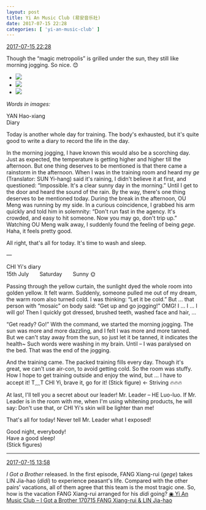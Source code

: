 ```yaml
---
layout: post
title: Yi An Music Club (易安音乐社)
date: 2017-07-15 22:28
categories: [ 'yi-an-music-club' ]
---
```


<div class="weibo-info">
  <a href="http://weibo.com/6094546964/FcxTpgnMN">2017-07-15 22:28</a>
</div>

Though the “magic metropolis” is grilled under the sun, they still like morning jogging. So nice. :blush:

<!-- more -->

<ul class="weibo-pic-list-1">
  <li class="weibo-pic">
    <a href="http://wx1.sinaimg.cn/mw690/006Es64Agy1fhkxsjtpp9j30u017pqod.jpg"><img src="http://wx1.sinaimg.cn/thumb150/006Es64Agy1fhkxsjtpp9j30u017pqod.jpg" /></a>
  </li>
  <li class="weibo-pic">
    <a href="http://wx2.sinaimg.cn/mw690/006Es64Agy1fhkxskpyvmj30u017w7n8.jpg"><img src="http://wx2.sinaimg.cn/thumb150/006Es64Agy1fhkxskpyvmj30u017w7n8.jpg" /></a>
  </li>
  <li class="weibo-pic">
    <a href="http://wx3.sinaimg.cn/mw690/006Es64Agy1fhkxslsmvqj30u017xk7y.jpg"><img src="http://wx3.sinaimg.cn/thumb150/006Es64Agy1fhkxslsmvqj30u017xk7y.jpg" /></a>
  </li>
</ul>

*Words in images:*

YAN Hao-xiang  
Diary

Today is another whole day for training. The body's exhausted, but it's quite good to write a diary to record the life in the day.

In the morning jogging, I have known this would also be a scorching day. Just as expected, the temperature is getting higher and higher till the afternoon. But one thing deserves to be mentioned is that there came a rainstorm in the afternoon. When I was in the training room and heard my *ge* (Translator: SUN Yi-hang) said it's raining, I didn't believe it at first, and questioned: “Impossible. It's a clear sunny day in the morning.” Until I get to the door and heard the sound of the rain. By the way, there's one thing deserves to be mentioned today. During the break in the afternoon, OU Meng was running by my side. In a curious coincidence, I grabbed his arm quickly and told him in solemnity: “Don't run fast in the agency. It's crowded, and easy to hit someone. Now you may go, don't trip up.” Watching OU Meng walk away, I suddenly found the feeling of being *gege*. Haha, it feels pretty good.

All right, that's all for today. It's time to wash and sleep.

—

CHI Yi's diary  
15th July　　Saturday　　Sunny :sun_with_face:

Passing through the yellow curtain, the sunlight dyed the whole room into golden yellow. It felt warm. Suddenly, someone pulled me out of my dream, the warm room also turned cold. I was thinking: “Let it be cold.” But … that person with “mosaic” on body said: “Get up and go jogging!” OMG! I … I … I will go! Then I quickly got dressed, brushed teeth, washed face and hair, …

“Get ready? Go!” With the command, we started the morning jogging. The sun was more and more dazzling, and I felt I was more and more tanned. But we can't stay away from the sun, so just let it be tanned, it indicates the health~ Such words were washing in my brain. Until – I was paralysed on the bed. That was the end of the jogging.

And the training came. The packed training fills every day. Though it's great, we can't use air-con, to avoid getting cold. So the room was stuffy. How I hope to get training outside and enjoy the wind, but … I have to accept it! T﹏T CHI Yi, brave it, go for it! (Stick figure) ← Striving :fire::fire::fire:

At last, I'll tell you a secret about our leader! Mr. Leader – HE Luo-luo. If Mr. Leader is in the room with me, when I'm using whitening products, he will say: Don't use that, or CHI Yi's skin will be lighter than me!

That's all for today! Never tell Mr. Leader what I exposed!

Good night, everybody!  
Have a good sleep!  
(Stick figures)

---

<div class="weibo-info">
  <a href="http://weibo.com/6094546964/FcuyIF56E">2017-07-15 13:58</a>
</div>

*I Got a Brother* released. In the first episode, FANG Xiang-rui (*gege*) takes LIN Jia-hao (*didi*) to experience peasant's life. Compared with the other pairs' vacations, all of them agree that this team is the most tragic one. So, how is the vacation FANG Xiang-rui arranged for his *didi* going? [◉ Yi An Music Club – I Got a Brother 170715 FANG Xiang-rui & LIN Jia-hao](http://www.bilibili.com/video/av12218624/)
